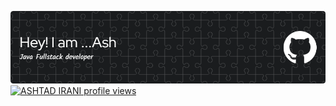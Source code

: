 

![Header](./github-header-image.png)
[![ASHTAD IRANI profile views](https://u8views.com/api/v1/github/profiles/38254097/views/day-week-month-total-count.svg)](https://u8views.com/github/ASHTAD123)
<!-- [![forthebadge](https://forthebadge.com/images/badges/made-with-java.svg)](https://forthebadge.com) -->
